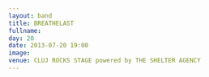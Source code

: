 ```yaml
---
layout: band
title: BREATHELAST
fullname: 
day: 20
date: 2013-07-20 19:00
image: 
venue: CLUJ ROCKS STAGE powered by THE SHELTER AGENCY
---
```



